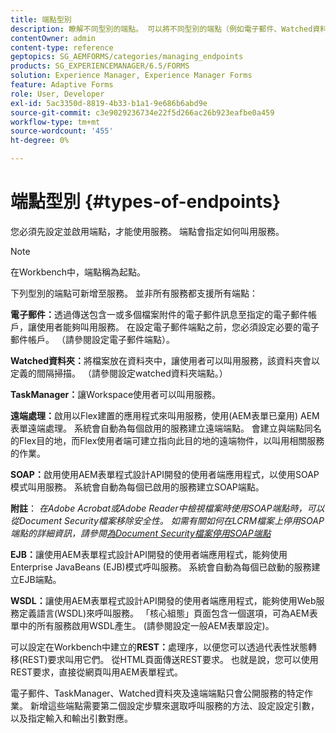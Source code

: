 ```yaml
---
title: 端點型別
description: 瞭解不同型別的端點。 可以將不同型別的端點（例如電子郵件、Watched資料夾等）新增到服務中。
contentOwner: admin
content-type: reference
geptopics: SG_AEMFORMS/categories/managing_endpoints
products: SG_EXPERIENCEMANAGER/6.5/FORMS
solution: Experience Manager, Experience Manager Forms
feature: Adaptive Forms
role: User, Developer
exl-id: 5ac3350d-8819-4b33-b1a1-9e686b6abd9e
source-git-commit: c3e9029236734e22f5d266ac26b923eafbe0a459
workflow-type: tm+mt
source-wordcount: '455'
ht-degree: 0%

---
```


# 端點型別 {#types-of-endpoints}

您必須先設定並啟用端點，才能使用服務。 端點會指定如何叫用服務。

>[!NOTE]
>
>在Workbench中，端點稱為起點。

下列型別的端點可新增至服務。 並非所有服務都支援所有端點：

**電子郵件：**&#x200B;透過傳送包含一或多個檔案附件的電子郵件訊息至指定的電子郵件帳戶，讓使用者能夠叫用服務。 在設定電子郵件端點之前，您必須設定必要的電子郵件帳戶。 （請參閱設定電子郵件端點）。

**Watched資料夾：**&#x200B;將檔案放在資料夾中，讓使用者可以叫用服務，該資料夾會以定義的間隔掃描。 （請參閱設定watched資料夾端點。）

**TaskManager：**&#x200B;讓Workspace使用者可以叫用服務。

**遠端處理：**&#x200B;啟用以Flex建置的應用程式來叫用服務，使用(AEM表單已棄用) AEM表單遠端處理。 系統會自動為每個啟用的服務建立遠端端點。 會建立與端點同名的Flex目的地，而Flex使用者端可建立指向此目的地的遠端物件，以叫用相關服務的作業。

**SOAP：**&#x200B;啟用使用AEM表單程式設計API開發的使用者端應用程式，以使用SOAP模式叫用服務。 系統會自動為每個已啟用的服務建立SOAP端點。

**附註**： *在Adobe Acrobat或Adobe Reader中檢視檔案時使用SOAP端點時，可以從Document Security檔案移除安全性。 如需有關如何在LCRM檔案上停用SOAP端點的詳細資訊，請參閱[為Document Security檔案停用SOAP端點](/help/forms/using/admin-help/configuring-client-server-options.md#disable-soap-endpoints-for-document-security-documents)*

**EJB：**&#x200B;讓使用AEM表單程式設計API開發的使用者端應用程式，能夠使用Enterprise JavaBeans (EJB)模式呼叫服務。 系統會自動為每個已啟動的服務建立EJB端點。

**WSDL：**&#x200B;讓使用AEM表單程式設計API開發的使用者端應用程式，能夠使用Web服務定義語言(WSDL)來呼叫服務。 「核心組態」頁面包含一個選項，可為AEM表單中的所有服務啟用WSDL產生。 (請參閱設定一般AEM表單設定)。

可以設定在Workbench中建立的&#x200B;**REST：**&#x200B;處理序，以便您可以透過代表性狀態轉移(REST)要求叫用它們。 從HTML頁面傳送REST要求。 也就是說，您可以使用REST要求，直接從網頁叫用AEM表單程式。

電子郵件、TaskManager、Watched資料夾及遠端端點只會公開服務的特定作業。 新增這些端點需要第二個設定步驟來選取呼叫服務的方法、設定設定引數，以及指定輸入和輸出引數對應。

